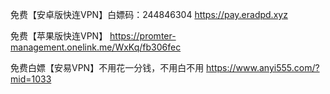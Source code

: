 免费【安卓版快连VPN】白嫖码：244846304
https://pay.eradpd.xyz

免费【苹果版快连VPN】
https://promter-management.onelink.me/WxKq/fb306fec

免费白嫖【安易VPN】不用花一分钱，不用白不用
https://www.anyi555.com/?mid=1033

